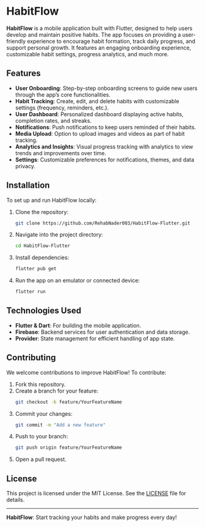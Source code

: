 # HabitFlow

**HabitFlow** is a mobile application built with Flutter, designed to help users develop and maintain positive habits. The app focuses on providing a user-friendly experience to encourage habit formation, track daily progress, and support personal growth. It features an engaging onboarding experience, customizable habit settings, progress analytics, and much more.

## Features

- **User Onboarding**: Step-by-step onboarding screens to guide new users through the app’s core functionalities.
- **Habit Tracking**: Create, edit, and delete habits with customizable settings (frequency, reminders, etc.).
- **User Dashboard**: Personalized dashboard displaying active habits, completion rates, and streaks.
- **Notifications**: Push notifications to keep users reminded of their habits.
- **Media Upload**: Option to upload images and videos as part of habit tracking.
- **Analytics and Insights**: Visual progress tracking with analytics to view trends and improvements over time.
- **Settings**: Customizable preferences for notifications, themes, and data privacy.

## Installation

To set up and run HabitFlow locally:

1. Clone the repository:
   ```bash
   git clone https://github.com/RehabNader003/HabitFlow-Flutter.git
   ```
2. Navigate into the project directory:
   ```bash
   cd HabitFlow-Flutter
   ```
3. Install dependencies:
   ```bash
   flutter pub get
   ```
4. Run the app on an emulator or connected device:
   ```bash
   flutter run
   ```

## Technologies Used

- **Flutter & Dart**: For building the mobile application.
- **Firebase**: Backend services for user authentication and data storage.
- **Provider**: State management for efficient handling of app state.

## Contributing

We welcome contributions to improve HabitFlow! To contribute:

1. Fork this repository.
2. Create a branch for your feature:
   ```bash
   git checkout -b feature/YourFeatureName
   ```
3. Commit your changes:
   ```bash
   git commit -m "Add a new feature"
   ```
4. Push to your branch:
   ```bash
   git push origin feature/YourFeatureName
   ```
5. Open a pull request.

## License

This project is licensed under the MIT License. See the [LICENSE](LICENSE) file for details.

---

**HabitFlow**: Start tracking your habits and make progress every day!
